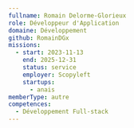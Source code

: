 ```yaml
---
fullname: Romain Delorme-Glorieux
role: Développeur d'Application
domaine: Développement
github: RomainDGx
missions:
  - start: 2023-11-13
    end: 2025-12-31
    status: service
    employer: Scopyleft
    startups:
      - anais
memberType: autre
competences:
  - Développement Full-stack
---
```

